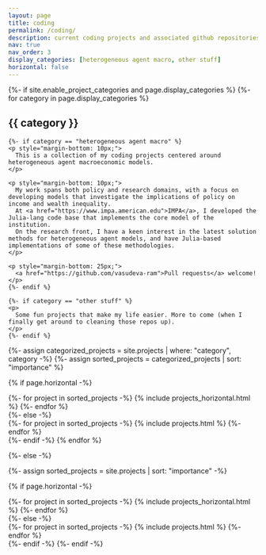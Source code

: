 ```yaml
---
layout: page
title: coding
permalink: /coding/
description: current coding projects and associated github repositories
nav: true
nav_order: 3
display_categories: [heterogeneous agent macro, other stuff]
horizontal: false
---
```


<!-- pages/projects.md -->
<div class="projects">
{%- if site.enable_project_categories and page.display_categories %}
  <!-- Display categorized projects -->
  {%- for category in page.display_categories %}
  <h2 class="category">{{ category }}</h2>

    {%- if category == "heterogeneous agent macro" %}
    <p style="margin-bottom: 10px;">
      This is a collection of my coding projects centered around heterogeneous agent macroeconomic models. 
    </p>  

    <p style="margin-bottom: 10px;">
      My work spans both policy and research domains, with a focus on developing models that investigate the implications of policy on income and wealth inequality. 
      At <a href="https://www.impa.american.edu">IMPA</a>, I developed the Julia-lang code base that implements the core model of the institution.
      On the research front, I have a keen interest in the latest solution methods for heterogeneous agent models, and have Julia-based implementations of some of these methodologies. 
    </p>  

    <p style="margin-bottom: 25px;">
      <a href="https://github.com/vasudeva-ram">Pull requests</a> welcome!
    </p>
    {%- endif %}
  
    {%- if category == "other stuff" %}
    <p>
      Some fun projects that make my life easier. More to come (when I finally get around to cleaning those repos up).
    </p>
    {%- endif %}
  

  {%- assign categorized_projects = site.projects | where: "category", category -%}
  {%- assign sorted_projects = categorized_projects | sort: "importance" %}
  <!-- Generate cards for each project -->
  {% if page.horizontal -%}
  <div class="container">
    <div class="row row-cols-2">
    {%- for project in sorted_projects -%}
      {% include projects_horizontal.html %}
    {%- endfor %}
    </div>
  </div>
  {%- else -%}
  <div class="grid">
    {%- for project in sorted_projects -%}
      {% include projects.html %}
    {%- endfor %}
  </div>
  {%- endif -%}
  {% endfor %}

{%- else -%}
<!-- Display projects without categories -->
  {%- assign sorted_projects = site.projects | sort: "importance" -%}
  <!-- Generate cards for each project -->
  {% if page.horizontal -%}
  <div class="container">
    <div class="row row-cols-2">
    {%- for project in sorted_projects -%}
      {% include projects_horizontal.html %}
    {%- endfor %}
    </div>
  </div>
  {%- else -%}
  <div class="grid">
    {%- for project in sorted_projects -%}
      {% include projects.html %}
    {%- endfor %}
  </div>
  {%- endif -%}
{%- endif -%}
</div>
